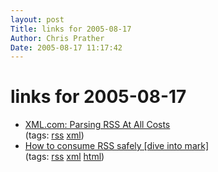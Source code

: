 ```yaml
---
layout: post
Title: links for 2005-08-17  
Author: Chris Prather
Date: 2005-08-17 11:17:42
---
```


# links for 2005-08-17
<ul class="delicious">
	<li>
		<div class="delicious-link"><a href="http://www.xml.com/pub/a/2003/01/22/dive-into-xml.html">XML.com: Parsing RSS At All Costs</a></div>
		<div class="delicious-tags">(tags: <a href="http://del.icio.us/perigrin/rss">rss</a> <a href="http://del.icio.us/perigrin/xml">xml</a>)</div>
	</li>
	<li>
		<div class="delicious-link"><a href="http://diveintomark.org/archives/2003/06/12/how_to_consume_rss_safely">How to consume RSS safely [dive into mark]</a></div>
		<div class="delicious-tags">(tags: <a href="http://del.icio.us/perigrin/rss">rss</a> <a href="http://del.icio.us/perigrin/xml">xml</a> <a href="http://del.icio.us/perigrin/html">html</a>)</div>
	</li>
</ul>

